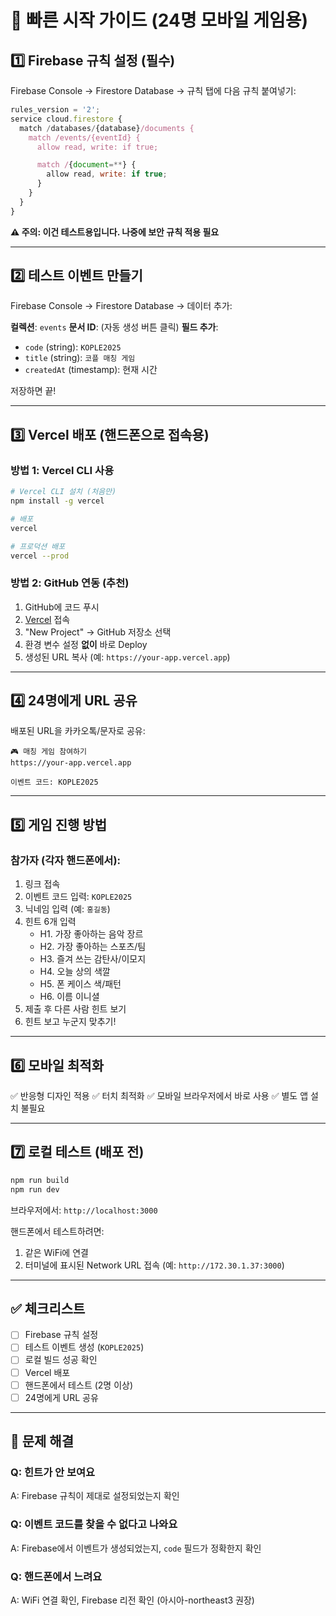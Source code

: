 # 🚀 빠른 시작 가이드 (24명 모바일 게임용)

## 1️⃣ Firebase 규칙 설정 (필수)

Firebase Console → Firestore Database → 규칙 탭에 다음 규칙 붙여넣기:

```javascript
rules_version = '2';
service cloud.firestore {
  match /databases/{database}/documents {
    match /events/{eventId} {
      allow read, write: if true;

      match /{document=**} {
        allow read, write: if true;
      }
    }
  }
}
```

**⚠️ 주의: 이건 테스트용입니다. 나중에 보안 규칙 적용 필요**

---

## 2️⃣ 테스트 이벤트 만들기

Firebase Console → Firestore Database → 데이터 추가:

**컬렉션**: `events`
**문서 ID**: (자동 생성 버튼 클릭)
**필드 추가**:
- `code` (string): `KOPLE2025`
- `title` (string): `코플 매칭 게임`
- `createdAt` (timestamp): 현재 시간

저장하면 끝!

---

## 3️⃣ Vercel 배포 (핸드폰으로 접속용)

### 방법 1: Vercel CLI 사용
```bash
# Vercel CLI 설치 (처음만)
npm install -g vercel

# 배포
vercel

# 프로덕션 배포
vercel --prod
```

### 방법 2: GitHub 연동 (추천)
1. GitHub에 코드 푸시
2. [Vercel](https://vercel.com) 접속
3. "New Project" → GitHub 저장소 선택
4. 환경 변수 설정 **없이** 바로 Deploy
5. 생성된 URL 복사 (예: `https://your-app.vercel.app`)

---

## 4️⃣ 24명에게 URL 공유

배포된 URL을 카카오톡/문자로 공유:

```
🎮 매칭 게임 참여하기
https://your-app.vercel.app

이벤트 코드: KOPLE2025
```

---

## 5️⃣ 게임 진행 방법

### 참가자 (각자 핸드폰에서):
1. 링크 접속
2. 이벤트 코드 입력: `KOPLE2025`
3. 닉네임 입력 (예: `홍길동`)
4. 힌트 6개 입력
   - H1. 가장 좋아하는 음악 장르
   - H2. 가장 좋아하는 스포츠/팀
   - H3. 즐겨 쓰는 감탄사/이모지
   - H4. 오늘 상의 색깔
   - H5. 폰 케이스 색/패턴
   - H6. 이름 이니셜
5. 제출 후 다른 사람 힌트 보기
6. 힌트 보고 누군지 맞추기!

---

## 6️⃣ 모바일 최적화

✅ 반응형 디자인 적용
✅ 터치 최적화
✅ 모바일 브라우저에서 바로 사용
✅ 별도 앱 설치 불필요

---

## 7️⃣ 로컬 테스트 (배포 전)

```bash
npm run build
npm run dev
```

브라우저에서: `http://localhost:3000`

핸드폰에서 테스트하려면:
1. 같은 WiFi에 연결
2. 터미널에 표시된 Network URL 접속 (예: `http://172.30.1.37:3000`)

---

## ✅ 체크리스트

- [ ] Firebase 규칙 설정
- [ ] 테스트 이벤트 생성 (`KOPLE2025`)
- [ ] 로컬 빌드 성공 확인
- [ ] Vercel 배포
- [ ] 핸드폰에서 테스트 (2명 이상)
- [ ] 24명에게 URL 공유

---

## 🔧 문제 해결

### Q: 힌트가 안 보여요
A: Firebase 규칙이 제대로 설정되었는지 확인

### Q: 이벤트 코드를 찾을 수 없다고 나와요
A: Firebase에서 이벤트가 생성되었는지, `code` 필드가 정확한지 확인

### Q: 핸드폰에서 느려요
A: WiFi 연결 확인, Firebase 리전 확인 (아시아-northeast3 권장)
